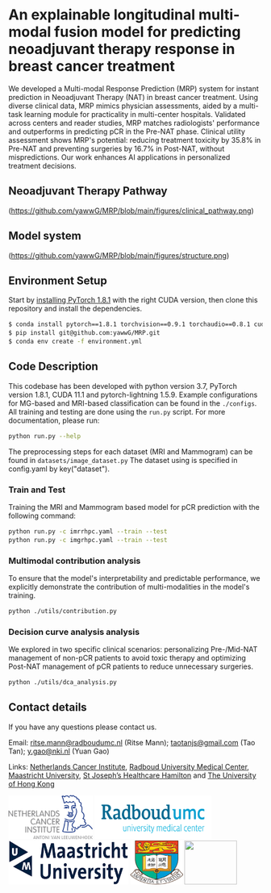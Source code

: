 # An explainable longitudinal multi-modal fusion model for predicting neoadjuvant therapy response in breast cancer treatment

We developed a Multi-modal Response Prediction (MRP) system for instant prediction in Neoadjuvant Therapy (NAT) in breast cancer treatment. Using diverse clinical data, MRP mimics physician assessments, aided by a multi-task learning module for practicality in multi-center hospitals. Validated across centers and reader studies, MRP matches radiologists' performance and outperforms in predicting pCR in the Pre-NAT phase. Clinical utility assessment shows MRP's potential: reducing treatment toxicity by 35.8% in Pre-NAT and preventing surgeries by 16.7% in Post-NAT, without mispredictions. Our work enhances AI applications in personalized treatment decisions.

## Neoadjuvant Therapy Pathway
(https://github.com/yawwG/MRP/blob/main/figures/clinical_pathway.png)

## Model system
(https://github.com/yawwG/MRP/blob/main/figures/structure.png)

## Environment Setup
Start by [installing PyTorch 1.8.1](https://pytorch.org/get-started/locally/) with the right CUDA version, then clone this repository and install the dependencies.  

```bash
$ conda install pytorch==1.8.1 torchvision==0.9.1 torchaudio==0.8.1 cudatoolkit=11.1 -c pytorch
$ pip install git@github.com:yawwG/MRP.git
$ conda env create -f environment.yml
```

## Code Description
This codebase has been developed with python version 3.7, PyTorch version 1.8.1, CUDA 11.1 and pytorch-lightning 1.5.9. 
Example configurations for MG-based and MRI-based classification can be found in the `./configs`. 
All training and testing are done using the `run.py` script. For more documentation, please run: 

```bash 
python run.py --help
```

The preprocessing steps for each dataset (MRI and Mammogram) can be found in `datasets/image_dataset.py`
The dataset using is specified in config.yaml by key("dataset").

### Train and Test
Training the MRI and Mammogram based model for pCR prediction with the following command: 
```bash 
python run.py -c imrrhpc.yaml --train --test
python run.py -c imgrhpc.yaml --train --test
```

### Multimodal contribution analysis
To ensure that the model's interpretability and predictable performance, we explicitly demonstrate the contribution of multi-modalities in the model's training. 
```bash 
python ./utils/contribution.py
```

### Decision curve analysis analysis
We explored in two specific clinical scenarios: personalizing Pre-/Mid-NAT management of non-pCR patients to avoid toxic therapy and optimizing Post-NAT management of pCR patients to reduce unnecessary surgeries. 
```bash 
python ./utils/dca_analysis.py
```


## Contact details
If you have any questions please contact us. 

Email: ritse.mann@radboudumc.nl (Ritse Mann); taotanjs@gmail.com (Tao Tan); y.gao@nki.nl (Yuan Gao)

Links: [Netherlands Cancer Institute](https://www.nki.nl/), [Radboud University Medical Center](https://www.radboudumc.nl/en/patient-care), [Maastricht University](https://www.maastrichtuniversity.nl/nl), [St Joseph’s Healthcare Hamilton](https://www.stjoes.ca/) and [The University of Hong Kong](https://www.hku.hk/) 

<img src="https://github.com/yawwG/Visualize-what-you-learn/blob/main/figures/NKI.png" width="166.98" height="87.12"/>
<img src="https://github.com/yawwG/Visualize-what-you-learn/blob/main/figures/RadboudUMC.png" width="231" height="87.12"/>
<img src="https://github.com/yawwG/Visualize-what-you-learn/blob/main/figures/Maastricht.png" width="237.6" height="87.12"/>  

<img src="https://github.com/yawwG/Visualize-what-you-learn/blob/main/figures/hku.png" width="104" height="87.12"/>
<img src="https://github.com/yawwG/Visualize-what-you-learn/blob/main/figures/st joseph's.png" width="104" height="87.12"/>
